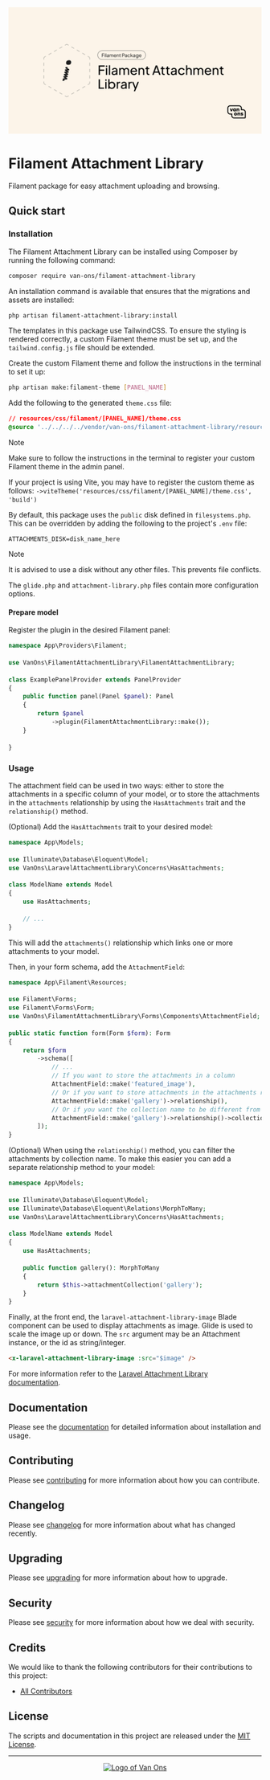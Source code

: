 <p align="center"><img src="art/social-card.png" alt="Social card of Filament attachment library"></p>

# Filament Attachment Library

<!-- BADGES -->

Filament package for easy attachment uploading and browsing.

## Quick start

### Installation

The Filament Attachment Library can be installed using Composer by running
the following command:

```bash
composer require van-ons/filament-attachment-library
```

An installation command is available that ensures that the migrations and
assets are installed:

```bash
php artisan filament-attachment-library:install
```

The templates in this package use TailwindCSS. To ensure the styling is rendered correctly, a custom Filament
theme must be set up, and the `tailwind.config.js` file should be extended.

Create the custom Filament theme and follow the instructions in the terminal to set it up:

```bash
php artisan make:filament-theme [PANEL_NAME]
```

Add the following to the generated `theme.css` file:

```css
// resources/css/filament/[PANEL_NAME]/theme.css
@source '../../../../vendor/van-ons/filament-attachment-library/resources/**/*.blade.php'
```

> [!NOTE]
> Make sure to follow the instructions in the terminal to register your custom Filament theme in the admin panel.
> 
> If your project is using Vite, you may have to register the custom theme as follows:
> `->viteTheme('resources/css/filament/[PANEL_NAME]/theme.css', 'build')`

By default, this package uses the `public` disk defined in `filesystems.php`. This can be overridden by adding the following
to the project's `.env` file:

```env
ATTACHMENTS_DISK=disk_name_here
```

> [!NOTE]
> It is advised to use a disk without any other files. This prevents file conflicts.

The `glide.php` and `attachment-library.php` files contain more configuration options.

#### Prepare model

Register the plugin in the desired Filament panel:

```php
namespace App\Providers\Filament;

use VanOns\FilamentAttachmentLibrary\FilamentAttachmentLibrary;

class ExamplePanelProvider extends PanelProvider
{
    public function panel(Panel $panel): Panel
    {
        return $panel
            ->plugin(FilamentAttachmentLibrary::make());
    }

}
```

### Usage

The attachment field can be used in two ways: either to store the attachments in a specific column of your model,
or to store the attachments in the `attachments` relationship by using the `HasAttachments` trait and the `relationship()` method.

(Optional) Add the `HasAttachments` trait to your desired model:

```php
namespace App\Models;

use Illuminate\Database\Eloquent\Model;
use VanOns\LaravelAttachmentLibrary\Concerns\HasAttachments;

class ModelName extends Model
{
    use HasAttachments;

    // ...
}
```

This will add the `attachments()` relationship which links one or more
attachments to your model.

Then, in your form schema, add the `AttachmentField`:

```php
namespace App\Filament\Resources;

use Filament\Forms;
use Filament\Forms\Form;
use VanOns\FilamentAttachmentLibrary\Forms\Components\AttachmentField;

public static function form(Form $form): Form
{
    return $form
        ->schema([
            // ...
            // If you want to store the attachments in a column
            AttachmentField::make('featured_image'),
            // Or if you want to store attachments in the attachments relationship with a specific collection name
            AttachmentField::make('gallery')->relationship(),
            // Or if you want the collection name to be different from the field name
            AttachmentField::make('gallery')->relationship()->collection('product_gallery'),
        ]);
}
```

(Optional) When using the `relationship()` method, you can filter the attachments by collection name. To make this easier you can add a separate relationship method to your model:

```php
namespace App\Models;

use Illuminate\Database\Eloquent\Model;
use Illuminate\Database\Eloquent\Relations\MorphToMany;
use VanOns\LaravelAttachmentLibrary\Concerns\HasAttachments;

class ModelName extends Model
{
    use HasAttachments;

    public function gallery(): MorphToMany
    {
        return $this->attachmentCollection('gallery');
    }
}
```

Finally, at the front end, the `laravel-attachment-library-image` Blade component can be used to display attachments as image. 
Glide is used to scale the image up or down. The `src` argument may be an Attachment instance, or the id as string/integer.

```html
<x-laravel-attachment-library-image :src="$image" />
```

For more information refer to the [Laravel Attachment Library documentation](https://github.com/VanOns/laravel-attachment-library).

## Documentation

Please see the [documentation] for detailed information about installation and usage.

## Contributing

Please see [contributing] for more information about how you can contribute.

## Changelog

Please see [changelog] for more information about what has changed recently.

## Upgrading

Please see [upgrading] for more information about how to upgrade.

## Security

Please see [security] for more information about how we deal with security.

## Credits

We would like to thank the following contributors for their contributions to
this project:

* [All Contributors][all-contributors]

## License

The scripts and documentation in this project are released under the [MIT License][license].

---

<p align="center"><a href="https://van-ons.nl/" target="_blank"><img src="https://opensource.van-ons.nl/files/cow.png" width="50" alt="Logo of Van Ons"></a></p>

[documentation]: docs/README.md#contents
[contributing]: CONTRIBUTING.md
[changelog]: CHANGELOG.md
[upgrading]: UPGRADING.md
[security]: SECURITY.md
[email]: mailto:opensource@van-ons.nl
[all-contributors]: ../../contributors
[license]: LICENSE.md
